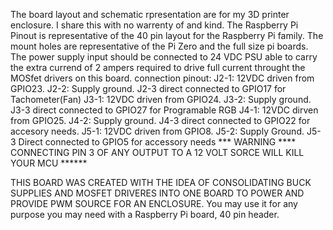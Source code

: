 The board layout and schematic rpresentation are for my 3D printer enclosure. I share this with no warrenty of and kind.
The Raspberry Pi Pinout is representative of the 40 pin layout for the Raspberry Pi family. The mount holes are representative of the Pi Zero and the full size pi boards.
 The power supply input should be connected to 24 VDC PSU able to carry the extra currend of 2 ampers required to drive full current throught the MOSfet drivers on this board.
 connection pinout:
 J2-1: 12VDC driven from GPIO23.  J2-2: Supply ground.  J2-3 direct connected to GPIO17 for Tachometer(Fan)
 J3-1: 12VDC driven from GPIO24.  J3-2: Supply ground.  J3-3 direct connected to GPIO27 for Programable RGB
 J4-1: 12VDC dirven from GPIO25.  J4-2: Supply ground.  J4-3 direct connected to GPIO22 for accesory needs.
 J5-1: 12VDC driven from GPIO8.   J5-2: Supply Ground.  J5-3 Direct connected to GPIO5 for accessory needs
***   WARNING   ****   CONNECTING PIN 3 OF ANY OUTPUT TO A 12 VOLT SORCE WILL KILL YOUR MCU ******

THIS BOARD WAS CREATED WITH THE IDEA OF CONSOLIDATING BUCK SUPPLIES AND MOSFET DRIVERES INTO ONE BOARD TO POWER AND PROVIDE PWM SOURCE FOR AN ENCLOSURE.  You may use it for any purpose you may need with a Raspberry Pi board, 40 pin header.
